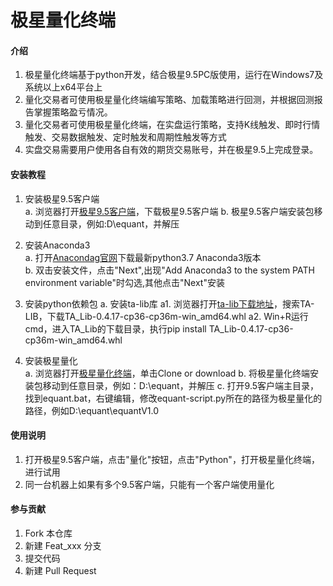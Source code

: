 # 极星量化终端

#### 介绍
1. 极星量化终端基于python开发，结合极星9.5PC版使用，运行在Windows7及系统以上x64平台上
2. 量化交易者可使用极星量化终端编写策略、加载策略进行回测，并根据回测报告掌握策略盈亏情况。
3. 量化交易者可使用极星量化终端，在实盘运行策略，支持K线触发、即时行情触发、交易数据触发、定时触发和周期性触发等方式
4. 实盘交易需要用户使用各自有效的期货交易账号，并在极星9.5上完成登录。

#### 安装教程
1. 安装极星9.5客户端  
    a. 浏览器打开[极星9.5客户端](https://epolestar95-1255628687.cos.ap-beijing.myqcloud.com/epolestar_0429.zip)，下载极星9.5客户端
    b. 极星9.5客户端安装包移动到任意目录，例如:D\equant，并解压

2. 安装Anaconda3  
    a. 打开[Anacondag官网](https://www.anaconda.com)下载最新python3.7 Anaconda3版本  
    b. 双击安装文件，点击"Next",出现"Add Anaconda3 to the system PATH environment variable"时勾选,其他点击"Next"安装
    
3. 安装python依赖包 
    a. 安装ta-lib库
        a1. 浏览器打开[ta-lib下载地址](https://www.lfd.uci.edu/~gohlke/pythonlibs/)，搜索TA-LIB，下载TA_Lib-0.4.17-cp36-cp36m-win_amd64.whl 
        a2. Win+R运行cmd，进入TA_Lib的下载目录，执行pip install TA_Lib-0.4.17-cp36-cp36m-win_amd64.whl  
    
4. 安装极星量化    
    a. 浏览器打开[极星量化终端](https://github.com/fanliangde/equant.git)，单击Clone or download
    b. 将极星量化终端安装包移动到任意目录，例如：D:\equant，并解压
    c. 打开9.5客户端主目录，找到equant.bat，右键编辑，修改equant-script.py所在的路径为极星量化的路径，例如D:\equant\equantV1.0

#### 使用说明
1. 打开极星9.5客户端，点击"量化"按钮，点击"Python"，打开极星量化终端，进行试用
2. 同一台机器上如果有多个9.5客户端，只能有一个客户端使用量化


#### 参与贡献

1. Fork 本仓库
2. 新建 Feat_xxx 分支
3. 提交代码
4. 新建 Pull Request

